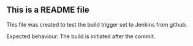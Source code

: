 ## This is a README file

This file was created to test the build trigger set to Jenkins from github.

Expected behaviour: The build is initiated after the commit.
